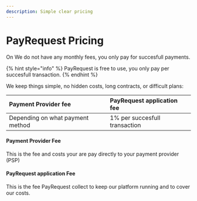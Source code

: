```yaml
---
description: Simple clear pricing
---
```


# PayRequest Pricing

On We do not have any monthly fees, you only pay for succesfull payments.

{% hint style="info" %}
 PayRequest is free to use, you only pay per succesfull transaction.
{% endhint %}

We keep things simple, no hidden costs, long contracts, or difficult plans:

| Payment Provider fee | PayRequest application fee |
| :--- | :--- |
| Depending on what payment method | 1% per succesfull transaction |

#### Payment Provider Fee

This is the fee and costs your are pay directly to your payment provider \(PSP\) 

#### PayRequest application Fee

This is the fee PayRequest collect to keep our platform running and to cover our costs.



